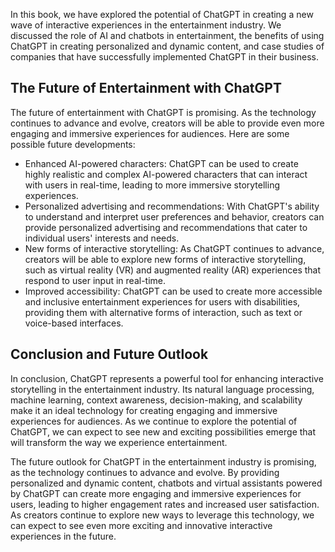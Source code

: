
In this book, we have explored the potential of ChatGPT in creating a new wave of interactive experiences in the entertainment industry. We discussed the role of AI and chatbots in entertainment, the benefits of using ChatGPT in creating personalized and dynamic content, and case studies of companies that have successfully implemented ChatGPT in their business.

The Future of Entertainment with ChatGPT
----------------------------------------

The future of entertainment with ChatGPT is promising. As the technology continues to advance and evolve, creators will be able to provide even more engaging and immersive experiences for audiences. Here are some possible future developments:

* Enhanced AI-powered characters: ChatGPT can be used to create highly realistic and complex AI-powered characters that can interact with users in real-time, leading to more immersive storytelling experiences.
* Personalized advertising and recommendations: With ChatGPT's ability to understand and interpret user preferences and behavior, creators can provide personalized advertising and recommendations that cater to individual users' interests and needs.
* New forms of interactive storytelling: As ChatGPT continues to advance, creators will be able to explore new forms of interactive storytelling, such as virtual reality (VR) and augmented reality (AR) experiences that respond to user input in real-time.
* Improved accessibility: ChatGPT can be used to create more accessible and inclusive entertainment experiences for users with disabilities, providing them with alternative forms of interaction, such as text or voice-based interfaces.

Conclusion and Future Outlook
-----------------------------

In conclusion, ChatGPT represents a powerful tool for enhancing interactive storytelling in the entertainment industry. Its natural language processing, machine learning, context awareness, decision-making, and scalability make it an ideal technology for creating engaging and immersive experiences for audiences. As we continue to explore the potential of ChatGPT, we can expect to see new and exciting possibilities emerge that will transform the way we experience entertainment.

The future outlook for ChatGPT in the entertainment industry is promising, as the technology continues to advance and evolve. By providing personalized and dynamic content, chatbots and virtual assistants powered by ChatGPT can create more engaging and immersive experiences for users, leading to higher engagement rates and increased user satisfaction. As creators continue to explore new ways to leverage this technology, we can expect to see even more exciting and innovative interactive experiences in the future.
